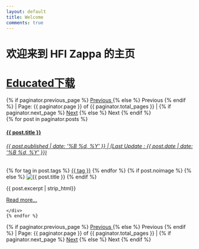 ```yaml
---
layout: default
title: Welcome
comments: true
---
```


# 欢迎来到 HFI Zappa 的主页

# [Educated下载](https://zappahfi.github.io/Files/Educated.pdf)

<!-- Pagination links -->
<div >
    {% if paginator.previous_page %}
        <a href="{{ paginator.previous_page_path }}" >
        Previous
        </a>
    {% else %}
        <span>Previous</span>
    {% endif %}
    | <span class="page_number ">
        Page: {{ paginator.page }} of {{ paginator.total_pages }}
    </span> | 
    {% if paginator.next_page %}
        <a href="{{ paginator.next_page_path }}" >Next</a>
    {% else %}
        <span >Next</span>
    {% endif %}
</div>

<div class="list-group">
    {% for post in paginator.posts %} 
    <div class="list-group-item">
    <a href="{{ post.url }}">
        <h4 class="list-group-item-heading">{{ post.title }}</h4>
        <h6 class="list-group-item-heading">{{ post.published | date: '%B %d,
            %Y' }} | (Last Update : {{ post.date | date: '%B %d, %Y' }})</h6></a>
        {% for tag in post.tags %}
        <a class="label label-default" href="/tags/#{{ tag | slugify }}">{{ tag }}</a>
        {% endfor %}
        {% if post.noimage %}
        {% else %}        
        <img
            alt="{{ post.title }}"
            src="/assets/images/{{post.id}}/top.jpg" class="img-responsive">
        {% endif %}
        <p>{{ post.excerpt | strip_html}}</p>
        <a href="{{ post.url }}">Read more...</a>

    </div>
    {% endfor %}
</div>

<!-- Pagination links -->
<div >
{% if paginator.previous_page %}
    <a href="{{ paginator.previous_page_path }}" >
    Previous
    </a>
{% else %}
    <span>Previous</span>
{% endif %}
| <span class="page_number ">
    Page: {{ paginator.page }} of {{ paginator.total_pages }}
</span> | 
{% if paginator.next_page %}
    <a href="{{ paginator.next_page_path }}" >Next</a>
{% else %}
    <span >Next</span>
{% endif %}
</div>
